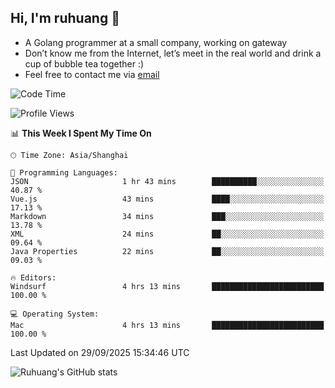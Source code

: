 ## Hi, I'm ruhuang 👋

- A Golang programmer at a small company, working on gateway
- Don’t know me from the Internet, let’s meet in the real world and drink a cup of bubble tea together :)
- Feel free to contact me via [email](mailto:ruhuang2001@gmail.com)
<!--START_SECTION:waka-->
![Code Time](http://img.shields.io/badge/Code%20Time-947%20hrs%2042%20mins-blue)

![Profile Views](http://img.shields.io/badge/Profile%20Views-1-blue)

📊 **This Week I Spent My Time On** 

```text
🕑︎ Time Zone: Asia/Shanghai

💬 Programming Languages: 
JSON                     1 hr 43 mins        ██████████░░░░░░░░░░░░░░░   40.87 % 
Vue.js                   43 mins             ████░░░░░░░░░░░░░░░░░░░░░   17.13 % 
Markdown                 34 mins             ███░░░░░░░░░░░░░░░░░░░░░░   13.78 % 
XML                      24 mins             ██░░░░░░░░░░░░░░░░░░░░░░░   09.64 % 
Java Properties          22 mins             ██░░░░░░░░░░░░░░░░░░░░░░░   09.03 % 

🔥 Editors: 
Windsurf                 4 hrs 13 mins       █████████████████████████   100.00 % 

💻 Operating System: 
Mac                      4 hrs 13 mins       █████████████████████████   100.00 % 
```


 Last Updated on 29/09/2025 15:34:46 UTC
<!--END_SECTION:waka-->

![Ruhuang's GitHub stats](https://github-readme-stats.vercel.app/api?username=ruhuang2001&count_private=true&hide_title=true&show_icons=true&theme=vue)

